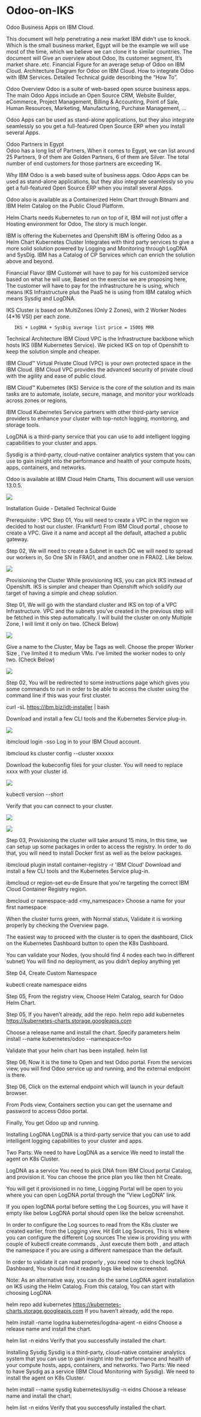 # Odoo-on-IKS



  Odoo Business Apps on IBM Cloud.


	 	 	 		


This document will help penetrating a new market IBM didn’t use to knock. Which is the small business market, Egypt will be the example we will use most of the time, which we believe we can clone it to similar countries. 
The document will 
Give an overview about Odoo,  Its customer segment, It’s market share..etc.
Financial Figure for an average setup of Odoo on IBM Cloud.	
Architecture Diagram for Odoo on IBM Cloud.
How to integrate Odoo with IBM Services. 
Detailed Technical guide describing the “How To”.

Odoo Overview
Odoo is a suite of web-based open source business apps. The main Odoo Apps include an Open Source CRM, Website Builder, eCommerce, Project Management, Billing & Accounting, Point of Sale, Human Resources, Marketing, Manufacturing, Purchase Management, …
			
Odoo Apps can be used as stand-alone applications, but they also integrate seamlessly so you get a full-featured Open Source ERP when you install several Apps.	

Odoo Partners in Egypt			
Odoo has a long list of Partners, When it comes to Egypt, we can list around 25 Partners, 9 of them are Golden Partners, 6 of them are Silver. The total number of end customers for those partners are exceeding 1K.


Why IBM 
Odoo is a web based suite of business apps. Odoo Apps can be used as stand-alone applications, but they also integrate seamlessly so you get a full-featured Open Source ERP when you install several Apps.

Odoo also is available as a Containerized Helm Chart through Bitnami and IBM Helm Catalog on the Public Cloud Platform.

Helm Charts needs Kubernetes to run on top of it, IBM will not just offer a Hosting environment for Odoo, The story is much longer.

IBM is offering the Kubernetes and Openshift
IBM is offering Odoo as a Helm Chart
Kubernetes Cluster Integrates with third party services to give a more solid solution powered by Logging and Monitoring through  LogDNA and SysDig.
IBM has a Catalog of CP Services which can enrich the solution above and beyond.






Financial Flavor
IBM Customer will have to pay for his customized service based on what he will use, Based on the exercise we are proposing here, The customer will have to pay for the infrastructure he is using, which means IKS Infrastructure plus the PaaS he is using from IBM catalog which means Sysdig and LogDNA.

IKS Cluster is based on MultiZones (Only 2 Zones), with 2 Worker Nodes (4*16 VSI) per each zone.

       IKS + LogDNA + SysDig average list price = 1500$ MRR
             


Technical Architecture 
IBM Cloud VPC is the Infrastructure backbone which hosts IKS (IBM Kubernetes Service). We picked IKS on top of Openshift to keep the solution simple and cheaper. 

IBM Cloud™ Virtual Private Cloud (VPC) is your own protected space in the IBM Cloud. IBM Cloud VPC provides the advanced security of private cloud with the agility and ease of public cloud.

IBM Cloud™ Kubernetes (IKS) Service is the core of the solution and its main tasks are to automate, isolate, secure, manage, and monitor your workloads across zones or regions.

 IBM Cloud Kubernetes Service partners with other third-party service providers to enhance your cluster with top-notch logging, monitoring, and storage tools.
 
LogDNA is a third-party service that you can use to add intelligent logging capabilities to your cluster and apps.

Sysdig is a third-party, cloud-native container analytics system that you can use to gain insight into the performance and health of your compute hosts, apps, containers, and networks.

Odoo is available at IBM Cloud Helm Charts, This document will use version 13.0.5. 

  ![](Picture002.png)

Installation Guide - Detailed Technical Guide 

Prerequisite :  VPC 
Step 01, You will need to create a VPC in the region we decided to host our cluster. (Frankfurt)
From IBM Cloud portal , choose to create a VPC. Give it a name and accept all the default, attached a public gateway.

Step 02, We will need to create a Subnet in each DC we will need to spread our workers in, So 
One SN in FRA01, and another one in FRA02. Like below.

  ![](Picture003.png)

Provisioning the Cluster
While provisioning IKS, you can pick IKS instead of Openshift.
IKS is simpler and cheaper than Openshift which solidify our target of having a simple and cheap solution.

Step 01, We will go with the standard cluster and IKS on top of a VPC Infrastructure. 
VPC and the subnets you’ve created in the previous step will be fetched in this step automatically. 
I will build the cluster on only Multiple Zone, I will limit it only on two. (Check Below) 


![](Picture004.png)

Give a name to the Cluster, May be Tags as well.
Choose the proper Worker Size , I’ve limited it to medium VMs.
I’ve limited the worker nodes to only two. (Check Below) 

![](Picture006.png)

Step 02, 
You will be redirected to some instructions page which gives you some commands to run in order to be able to access the cluster using the command line if this was your first cluster.

curl -sL https://ibm.biz/idt-installer | bash

Download and install a few CLI tools and the Kubernetes Service plug-in.

![](Picture007.png)

ibmcloud login -sso
Log in to your IBM Cloud account.

ibmcloud ks cluster config --cluster xxxxxx

Download the kubeconfig files for your cluster. You will need to replace xxxx with your cluster id.

![](Picture008.png)

kubectl version --short

Verify that you can connect to your cluster.

![](Picture009.png)


![](Picture100.png)


Step 03, 
Provisioning the cluster will take around 15 mins, In this time, we can setup up some packages in order to access the registry.
 In order to do that, you will need to install Docker first as well as the below packages.

ibmcloud plugin install container-registry -r 'IBM Cloud'
Download and install a few CLI tools and the Kubernetes Service plug-in.

ibmcloud cr region-set eu-de
Ensure that you're targeting the correct IBM Cloud Container Registry region.

ibmcloud cr namespace-add <my_namespace>
Choose a name for your first namespace

When the cluster turns green, with Normal status, Validate it is working properly by checking the Overview page. 



The easiest way to proceed with the cluster is to open the dashboard, Click on the Kubernetes Dashboard button to open the K8s Dashboard.

You can validate your Nodes, (you should find 4 nodes each two in different subnet)
You will find no deployment, as you didn’t deploy anything yet


Step 04, Create Custom Namespace

kubectl create namespace eidns


Step 05, 
From the registry view, Choose Helm Catalog, search for Odoo Helm Chart.



Step 05, 
If you haven’t already, add the repo.
helm repo add kubernetes https://kubernetes-charts.storage.googleapis.com


Choose a release name and install the chart. Specify parameters 
helm install --name <releasename> kubernetes/odoo --namespace=foo



Validate that your helm chart has been installed.
helm list



Step 06, 
Now it is the time to Open and test Odoo portal.
From the services view, you will find Odoo service up and running, and the external endpoint is there.






Step 06, Click on the external endpoint which will launch in your default browser.


From Pods view, Containers section you can get the username and password to access Odoo portal.


Finally, You get Odoo up and running. 




Installing LogDNA
LogDNA is a third-party service that you can use to add intelligent logging capabilities to your cluster and apps.

Two Parts: 
We need to have LogDNA as a service
We need to install the agent on K8s Cluster.

LogDNA as a service
You need to pick DNA from IBM Cloud portal Catalog, and provision it. You can choose the price plan you like then hit Create. 



You will get it provisioned in no time, Logging Portal will be open to you where you can open LogDNA portal through the “View LogDNA” link. 


If you open logDNA portal before setting the Log Sources, you will have it empty like below
LogDNA portal should open like the below screenshot.


In order to configure the Log sources to read from the K8s cluster we created earlier,  from the Logging view, Hit Edit Log Sources, This is where you can configure the different Log sources 
The view is providing you with couple of kubectl create commands , Just execute them both , and attach the namespace if you are using a different namespace than the default. 




In order to validate it can read properly , you need now to check logDNA Dashboard, You should find it reading logs like below screenshot.


Note:
As an alternative way, you can do the same LogDNA agent installation on IKS using the Helm Catalog.
From this catalog, You  can start with choosing LogDNA



helm repo add kubernetes https://kubernetes-charts.storage.googleapis.com
If you haven’t already, add the repo.

helm install -name logdna kubernetes/logdna-agent -n eidns
Choose a release name and install the chart. 


helm list -n eidns
Verify that you successfully installed the chart.



Installing Sysdig
Sysdig is a third-party, cloud-native container analytics system that you can use to gain insight into the performance and health of your compute hosts, apps, containers, and networks.
Two Parts: 
We need to have Sysdig as a service (IBM Cloud Monitoring with Sysdig).
We need to install the agent on K8s Cluster.





helm install --name sysdig kubernetes/sysdig -n eidns
Choose a release name and install the chart. 

helm list -n eidns
Verify that you successfully installed the chart.


